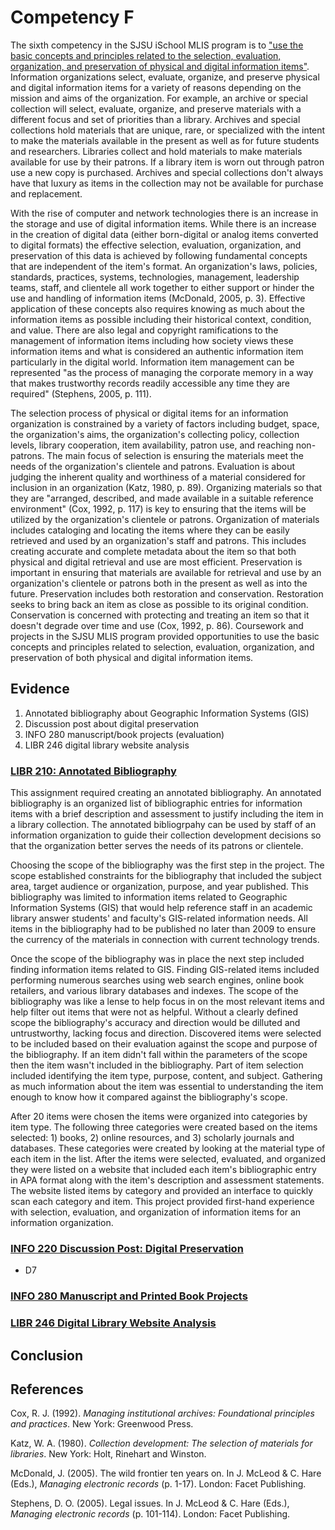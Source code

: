 # Competency F

The sixth competency in the SJSU iSchool MLIS program is to ["use the basic concepts and principles related to the selection, evaluation, organization, and preservation of physical and digital information items"](http://ischool.sjsu.edu/current-students/courses/core-competencies). Information organizations select, evaluate, organize, and preserve physical and digital information items for a variety of reasons depending on the mission and aims of the organization. For example, an archive or special collection will select, evaluate, organize, and preserve materials with a different focus and set of priorities than a library. Archives and special collections hold materials that are unique, rare, or specialized with the intent to make the materials available in the present as well as for future students and researchers. Libraries collect and hold materials to make materials available for use by their patrons. If a library item is worn out through patron use a new copy is purchased. Archives and special collections don't always have that luxury as items in the collection may not be available for purchase and replacement. 

With the rise of computer and network technologies there is an increase in the storage and use of digital information items. While there is an increase in the creation of digital data (either born-digital or analog items converted to digital formats) the effective selection, evaluation, organization, and preservation of this data is achieved by following fundamental concepts that are independent of the item's format. An organization's laws, policies, standards, practices, systems, technologies, management, leadership teams, staff, and clientele all work together to either support or hinder the use and handling of information items (McDonald, 2005, p. 3). Effective application of these concepts also requires knowing as much about the information items as possible including their historical context, condition, and value. There are also legal and copyright ramifications to the management of information items including how society views these information items and what is considered an authentic information item particularly in the digital world. Information item management can be represented "as the process of managing the corporate memory in a way that makes trustworthy records readily accessible any time they are required" (Stephens, 2005, p. 111). 

The selection process of physical or digital items for an information organization is constrained by a variety of factors including budget, space, the organization's aims, the organization's collecting policy, collection levels, library cooperation, item availability, patron use, and reaching non-patrons. The main focus of selection is ensuring the materials meet the needs of the organization's clientele and patrons. Evaluation is about judging the inherent quality and worthiness of a material considered for inclusion in an organization (Katz, 1980, p. 89). Organizing materials so that they are "arranged, described, and made available in a suitable reference environment" (Cox, 1992, p. 117) is key to ensuring that the items will be utilized by the organization's clientele or patrons. Organization of materials includes cataloging and locating the items where they can be easily retrieved and used by an organization's staff and patrons. This includes creating accurate and complete metadata about the item so that both physical and digital retrieval and use are most efficient. Preservation is important in ensuring that materials are available for retrieval and use by an organization's clientele or patrons both in the present as well as into the future. Preservation includes both restoration and conservation. Restoration seeks to bring back an item as close as possible to its original condition. Conservation is concerned with protecting and treating an item so that it doesn't degrade over time and use (Cox, 1992, p. 86). Coursework and projects in the SJSU MLIS program provided opportunities to use the basic concepts and principles related to selection, evaluation, organization, and preservation of both physical and digital information items. 

## Evidence

1. Annotated bibliography about Geographic Information Systems (GIS)
2. Discussion post about digital preservation
3. INFO 280 manuscript/book projects (evaluation)
4. LIBR 246 digital library website analysis

### [LIBR 210: Annotated Bibliography](http://greeve.github.io/lib/biblio/gis/)

This assignment required creating an annotated bibliography. An annotated bibliography is an organized list of bibliographic entries for information items with a brief description and assessment to justify including the item in a library collection. The annotated bibliogrpahy can be used by staff of an information organization to guide their collection development decisions so that the organization better serves the needs of its patrons or clientele. 

Choosing the scope of the bibliography was the first step in the project. The scope established constraints for the bibliography that included the subject area, target audience or organization, purpose, and year published. This bibliography was limited to information items related to Geographic Information Systems (GIS) that would help reference staff in an academic library answer students' and faculty's GIS-related information needs. All items in the bibliography had to be published no later than 2009 to ensure the currency of the materials in connection with current technology trends. 

Once the scope of the bibliography was in place the next step included finding information items related to GIS. Finding GIS-related items included performing numerous searches using web search engines, online book retailers, and various library databases and indexes. The scope of the bibliography was like a lense to help focus in on the most relevant items and help filter out items that were not as helpful. Without a clearly defined scope the bibliography's accuracy and direction would be dilluted and untrustworthy, lacking focus and direction. Discovered items were selected to be included based on their evaluation against the scope and purpose of the bibliography. If an item didn't fall within the parameters of the scope then the item wasn't included in the bibliography. Part of item selection included identifying the item type, purpose, content, and subject. Gathering as much information about the item was essential to understanding the item enough to know how it compared against the bibliography's scope.  

After 20 items were chosen the items were organized into categories by item type. The following three categories were created based on the items selected: 1) books, 2) online resources, and 3) scholarly journals and databases. These categories were created by looking at the material type of each item in the list. After the items were selected, evaluated, and organized they were listed on a website that included each item's bibliographic entry in APA format along with the item's description and assessment statements. The website listed items by category and provided an interface to quickly scan each category and item. This project provided first-hand experience with selection, evaluation, and organization of information items for an information organization. 

### [INFO 220 Discussion Post: Digital Preservation]() 

- D7

### [INFO 280 Manuscript and Printed Book Projects]()

### [LIBR 246 Digital Library Website Analysis]()

## Conclusion

## References

Cox, R. J. (1992). *Managing institutional archives: Foundational principles and practices*. New York: Greenwood Press.

Katz, W. A. (1980). *Collection development: The selection of materials for libraries*. New York: Holt, Rinehart and Winston.

McDonald, J. (2005). The wild frontier ten years on. In J. McLeod & C. Hare (Eds.), *Managing electronic records* (p. 1-17). London: Facet Publishing.

Stephens, D. O. (2005). Legal issues. In J. McLeod & C. Hare (Eds.), *Managing electronic records* (p. 101-114). London: Facet Publishing.
